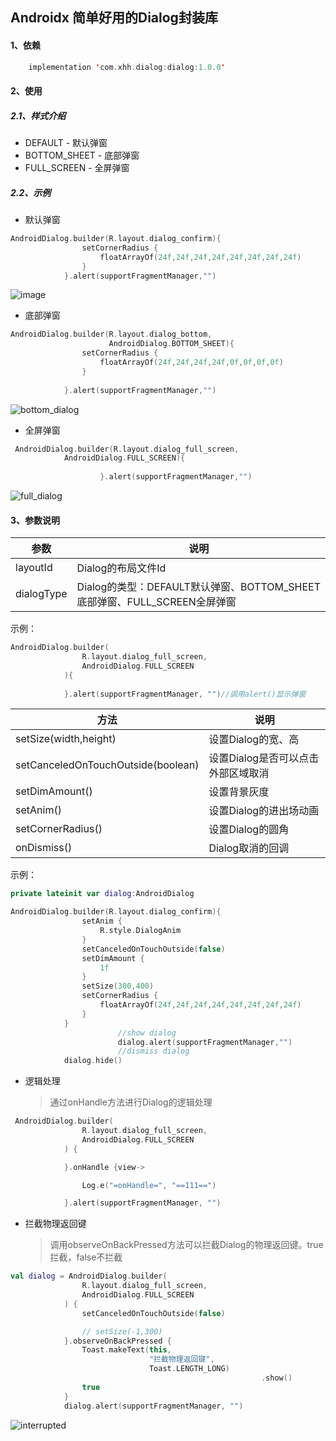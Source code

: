 ## Androidx 简单好用的Dialog封装库

#### 1、依赖

```kotlin
    implementation 'com.xhh.dialog:dialog:1.0.0'
```

#### 2、使用

##### 2.1、样式介绍

* DEFAULT - 默认弹窗
* BOTTOM_SHEET - 底部弹窗
* FULL_SCREEN - 全屏弹窗

##### 2.2、示例

* 默认弹窗

```kotlin
AndroidDialog.builder(R.layout.dialog_confirm){
                setCornerRadius {
                    floatArrayOf(24f,24f,24f,24f,24f,24f,24f,24f)
                }
            }.alert(supportFragmentManager,"")
```

![image](dialog.gif)

* 底部弹窗

```kotlin
AndroidDialog.builder(R.layout.dialog_bottom,
                      AndroidDialog.BOTTOM_SHEET){
                setCornerRadius {
                    floatArrayOf(24f,24f,24f,24f,0f,0f,0f,0f)
                }
                
            }.alert(supportFragmentManager,"")
```

![bottom_dialog](dialog_bottom.gif)

* 全屏弹窗

```kotlin
 AndroidDialog.builder(R.layout.dialog_full_screen,
 			AndroidDialog.FULL_SCREEN){
			
            		}.alert(supportFragmentManager,"")
```

![full_dialog](dialog_full_screen.gif)

#### 3、参数说明

| 参数       | 说明                                                         |
| ---------- | ------------------------------------------------------------ |
| layoutId   | Dialog的布局文件Id                                           |
| dialogType | Dialog的类型：DEFAULT默认弹窗、BOTTOM_SHEET底部弹窗、FULL_SCREEN全屏弹窗 |

示例：

```kotlin
AndroidDialog.builder(
                R.layout.dialog_full_screen,
                AndroidDialog.FULL_SCREEN
            ){
            
            }.alert(supportFragmentManager, "")//调用alert()显示弹窗
```

| 方法                               | 说明                               |
| ---------------------------------- | ---------------------------------- |
| setSize(width,height)              | 设置Dialog的宽、高                 |
| setCanceledOnTouchOutside(boolean) | 设置Dialog是否可以点击外部区域取消 |
| setDimAmount()                     | 设置背景灰度                       |
| setAnim()                          | 设置Dialog的进出场动画             |
| setCornerRadius()                  | 设置Dialog的圆角                   |
| onDismiss()                        | Dialog取消的回调                   |

示例：

```kotlin
private lateinit var dialog:AndroidDialog

AndroidDialog.builder(R.layout.dialog_confirm){
                setAnim { 
                    R.style.DialogAnim
                }
                setCanceledOnTouchOutside(false)
                setDimAmount { 
                    1f
                }
                setSize(300,400)
                setCornerRadius {
                    floatArrayOf(24f,24f,24f,24f,24f,24f,24f,24f)
                }
            }
						//show dialog
						dialog.alert(supportFragmentManager,"")
						//dismiss dialog
            dialog.hide()
```

* 逻辑处理

  > 通过onHandle方法进行Dialog的逻辑处理

```kotlin
 AndroidDialog.builder(
                R.layout.dialog_full_screen,
                AndroidDialog.FULL_SCREEN
            ) {

            }.onHandle {view->

                Log.e("=onHandle=", "==111==")

            }.alert(supportFragmentManager, "")
```

* 拦截物理返回键

  > 调用observeOnBackPressed方法可以拦截Dialog的物理返回键。true拦截，false不拦截

```kotlin
val dialog = AndroidDialog.builder(
                R.layout.dialog_full_screen,
                AndroidDialog.FULL_SCREEN
            ) {
                setCanceledOnTouchOutside(false)

                // setSize(-1,300)
            }.observeOnBackPressed {
                Toast.makeText(this,
                               "拦截物理返回键",
                               Toast.LENGTH_LONG)
  														.show()
                true
            }
            dialog.alert(supportFragmentManager, "")
```

![interrupted](interrupted.gif)
